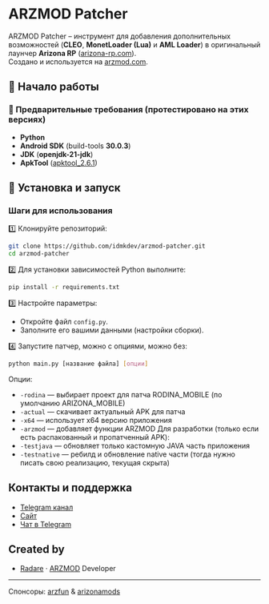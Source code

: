 # ARZMOD Patcher
ARZMOD Patcher – инструмент для добавления дополнительных возможностей (**CLEO**, **MonetLoader (Lua)** и **AML Loader**) в оригинальный лаунчер **Arizona RP** ([arizona-rp.com](https://arizona-rp.com)).  
Создано и используется на [arzmod.com](https://arzmod.com).  

## 🔧 Начало работы

### 📌 Предварительные требования (протестировано на этих версиях)
- **Python**  
- **Android SDK** (build-tools **30.0.3**)  
- **JDK** (**openjdk-21-jdk**)  
- **ApkTool** ([apktool_2.6.1](https://github.com/iBotPeaches/Apktool/releases/tag/v2.6.1)) 

## 🚀 Установка и запуск

### Шаги для использования

1️⃣ Клонируйте репозиторий:
   ```bash
   git clone https://github.com/idmkdev/arzmod-patcher.git
   cd arzmod-patcher
   ```

2️⃣ Для установки зависимостей Python выполните:
   ```bash
   pip install -r requirements.txt
   ```

3️⃣ Настройте параметры:
   - Откройте файл `config.py`.
   - Заполните его вашими данными (настройки сборки).

4️⃣ Запустите патчер, можно с опциями, можно без:
   ```bash
   python main.py [название файла] [опции]
   ```
   Опции:
   - `-rodina` — выбирает проект для патча RODINA_MOBILE (по умолчанию ARIZONA_MOBILE)
   - `-actual` — скачивает актуальный APK для патча
   - `-x64` — использует x64 версию приложения
   - `-arzmod` — добавляет функции ARZMOD
   Для разработки (только если есть распакованный и пропатченный APK):
   - `-testjava` — обновляет только кастомную JAVA часть приложения
   - `-testnative` — ребилд и обновление native части (тогда нужно писать свою реализацию, текущая скрыта)

## Контакты и поддержка

- [Telegram канал](https://t.me/CleoArizona)
- [Сайт](https://arzmod.com)
- [Чат в Telegram](https://t.me/cleodis)

## Created by

- [Radare](https://t.me/ryderinc) · [ARZMOD](https://t.me/CleoArizona) Developer

---

Спонсоры: [arzfun](https://t.me/arzfun) & [arizonamods](https://t.me/arizonamods) 
